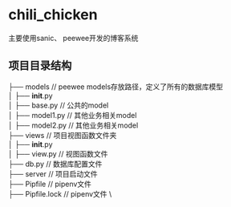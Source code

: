 # chili_chicken
主要使用sanic、 peewee开发的博客系统
## 项目目录结构
├── models                               // peewee models存放路径，定义了所有的数据库模型 \
│   ├──  __init__.py                                  \
│   ├──  base.py                         // 公共的model \
│   ├──  model1.py                       // 其他业务相关model \
│   ├──  model2.py                       // 其他业务相关model \
├── views                                // 项目视图函数文件夹 \
│   ├──  __init__.py                                  \
│   ├──  view.py                         // 视图函数文件 \
├── db.py                                // 数据库配置文件 \
├── server                               // 项目启动文件 \
├── Pipfile                              // pipenv文件 \
├── Pipfile.lock                         // pipenv文件 \